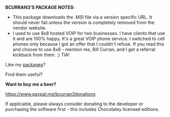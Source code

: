 **BCURRAN3'S PACKAGE NOTES:**

* This package downloads the .MSI file via a version specific URL. It should never fail unless the version is completely removed from the vendor website.
* I used to use 8x8 hosted VOIP for two businesses. I have clients that use it and are 100% happy. It's a great VOIP phone service. I switched to cell phones only because I got an offer that I couldn't refuse. If you read this and choose to use 8x8 - mention me, Bill Curran, and I get a referral kickback from them. :) TIA!

Like my [packages](https://chocolatey.org/profiles/bcurran3)? 

Find them useful?

**Want to buy me a beer?**

https://www.paypal.me/bcurran3donations

If applicable, please always consider donating to the developer or purchasing the software first - this includes Chocolatey licensed editions.